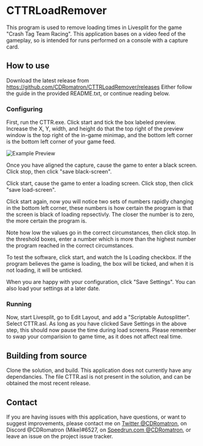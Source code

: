 # CTTRLoadRemover

This program is used to remove loading times in Livesplit for the game "Crash Tag Team Racing". This application bases on a video feed of the gameplay, so is intended for runs performed on a console with a capture card.

## How to use
Download the latest release from https://github.com/CDRomatron/CTTRLoadRemover/releases
Either follow the guide in the provided README.txt, or continue reading below.

### Configuring
First, run the CTTR.exe. Click start and tick the box labeled preview. Increase the X, Y, width, and height do that the top right of the preview window is the top right of the in-game minimap, and the bottom left corner is the bottom left corner of your game feed.

![Example Preview](https://i.imgur.com/4ocsN4X.png)

Once you have aligned the capture, cause the game to enter a black screen. Click stop, then click "save black-screen".

Click start, cause the game to enter a loading screen. Click stop, then click "save load-screen".

Click start again, now you will notice two sets of numbers rapidly changing in the bottom left corner, these numbers is how certain the program is that the screen is black of loading repsectivly. The closer the number is to zero, the more certain the program is.

Note how low the values go in the correct circumstances, then click stop. In the threshold boxes, enter a number which is more than the highest number the program reached in the correct circumstances. 

To test the software, click start, and watch the Is Loading checkbox. If the program believes the game is loading, the box will be ticked, and when it is not loading, it will be unticked.

When you are happy with your configuration, click "Save Settings". You can also load your settings at a later date.

### Running
Now, start Livesplit, go to Edit Layout, and add a "Scriptable Autosplitter". Select CTTR.asl. As long as you have clicked Save Settings in the above step, this should now pause the time during load screens. Please remember to swap your comparision to game time, as it does not affect real time.

## Building from source
Clone the solution, and build. This application does not currently have any dependancies. The file CTTR.asl is not present in the solution, and can be obtained the most recent release.

## Contact
If you are having issues with this application, have questions, or want to suggest improvements, please contact me on [Twitter @CDRomatron](https://twitter.com/CDRomatron), on Discord @CDRomatron (Mike)#6527, on [Speedrun.com @CDRomatron](https://www.speedrun.com/CDRomatron), or leave an issue on the project issue tracker.
